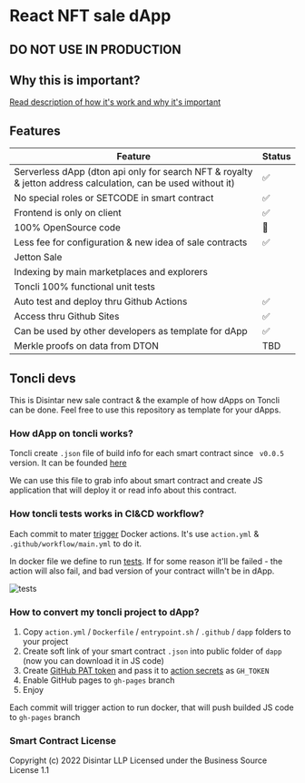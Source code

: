 # React NFT sale dApp

## DO NOT USE IN PRODUCTION

## Why this is important?

[Read description of how it's work and why it's important](https://sale.dapp.dton.io/?mode=wtf&stage=choose)

## Features

| Feature                                                                                                       | Status |
|---------------------------------------------------------------------------------------------------------------|--------|
| Serverless dApp (dton api only for search NFT & royalty & jetton address calculation, can be used without it) | ✅      |
| No special roles or SETCODE in smart contract                                                                 | ✅      |
| Frontend is only on client                                                                                    | ✅      |
| 100% OpenSource code                                                                                          | 🫡     |
| Less fee for configuration & new idea of sale contracts                                                       | ✅      |
| Jetton Sale                                                                                                   |        |
| Indexing by main marketplaces and explorers                                                                   |        |
| Toncli 100% functional unit tests                                                                             |        |
| Auto test and deploy thru Github Actions                                                                      | ✅      |
| Access thru Github Sites                                                                                      | ✅      |
| Can be used by other developers as template for dApp                                                          | ✅      |
| Merkle proofs on data from DTON                                                                               | TBD    |

## Toncli devs

This is Disintar new sale contract & the example of how dApps on Toncli can be done. Feel free to use this repository as
template for your dApps.

### How dApp on toncli works?

Toncli create `.json` file of build info for each smart contract since ` v0.0.5` version.
It can be founded [here](https://github.com/disintar/sale-dapp/blob/master/build/nft_sale.json)

We can use this file to grab info about smart contract and create JS application that will deploy it or read info about
this contract.

### How toncli tests works in CI&CD workflow?

Each commit to mater [trigger](https://github.com/disintar/sale-dapp/actions) Docker actions.
It's use `action.yml` & `.github/workflow/main.yml` to do it.

In docker file we define to
run [tests](https://github.com/disintar/sale-dapp/blob/c5f1e8ba36ddcff716d5666a07c38f5bead1a79a/Dockerfile#L7).
If for some reason it'll be failed - the action will also fail, and bad version of your contract willn't be in dApp.

<img src="https://github.com/disintar/sale-dapp/blob/master/dapp/public/screens/screen1.png" alt="tests"/>

### How to convert my toncli project to dApp?

1. Copy `action.yml` / `Dockerfile` / `entrypoint.sh` / `.github` / `dapp` folders to your project
2. Create soft link of your smart contract `.json` into public folder of `dapp` (now you can download it in JS code)
3. Create [GitHub PAT token](https://docs.github.com/en/authentication/keeping-your-account-and-data-secure/creating-a-personal-access-token)
and pass it to [action secrets](https://docs.github.com/en/actions/security-guides/encrypted-secrets) as `GH_TOKEN`
4. Enable GitHub pages to `gh-pages` branch
5. Enjoy

Each commit will trigger action to run docker, that will push builded JS code to `gh-pages` branch

### Smart Contract License

Copyright (c) 2022 Disintar LLP Licensed under the Business Source License 1.1
